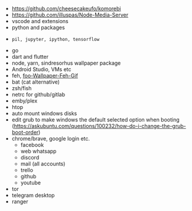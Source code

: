 - https://github.com/cheesecakeufo/komorebi
- https://github.com/illuspas/Node-Media-Server
- vscode and extensions
- python and packages
-     pil, jupyter, ipython, tensorflow
- go
- dart and flutter
- node, yarn, sindresorhus wallpaper package
- Android Studio, VMs etc
- feh, [foo-Wallpaper-Feh-Gif](https://github.com/thomas10-10/foo-Wallpaper-Feh-Gif)
- bat (cat alternative)
- zsh/fish
- netrc for github/gitlab
- emby/plex
- htop
- auto mount windows disks
- edit grub to make windows the default selected option when booting (https://askubuntu.com/questions/100232/how-do-i-change-the-grub-boot-order)
- chrome/brave, google login etc.
  - facebook
  - web whatsapp
  - discord
  - mail (all accounts)
  - trello
  - github
  - youtube
- tor
- telegram desktop
- ranger


